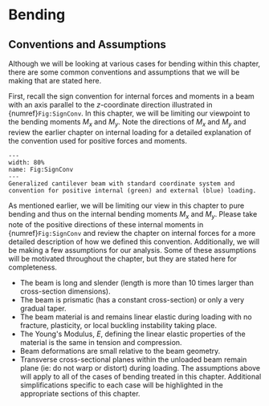 # Bending



## Conventions and Assumptions
Although we will be looking at various cases for bending within this chapter, there are some common conventions and assumptions that we will be making that are stated here. 

First, recall the sign convention for internal forces and moments in a beam with an axis parallel to the $z$-coordinate direction illustrated in {numref}`Fig:SignConv`. In this chapter, we will be limiting our viewpoint to the bending moments $M_x$ and $M_y$. Note the directions of $M_x$ and $M_y$ and review the earlier chapter on internal loading for a detailed explanation of the convention used for positive forces and moments. 

```{figure} ../figures/Sign_convention_forces_disp.svg
---
width: 80%
name: Fig:SignConv
---
Generalized cantilever beam with standard coordinate system and convention for positive internal (green) and external (blue) loading.
```

As mentioned earlier, we will be limiting our view in this chapter to pure bending and thus on the internal bending moments $M_x$ and $M_y$. Please take note of the positive directions of these internal moments in {numref}`Fig:SignConv` and review the chapter on internal forces for a more detailed description of how we defined this convention.
Additionally, we will be making a few assumptions for our analysis. Some of these assumptions will be motivated throughout the chapter, but they are stated here for completeness. 
- The beam is long and slender (length is more than 10 times larger than cross-section dimensions).
- The beam is prismatic (has a constant cross-section) or only a very gradual taper.
- The beam material is and remains linear elastic during loading with no fracture, plasticity, or local buckling instability taking place.
- The Young's Modulus, $E$, defining the linear elastic properties of the material is the same in tension and compression.
- Beam deformations are small relative to the beam geometry.
- Transverse cross-sectional planes within the unloaded beam remain plane (ie: do not warp or distort) during loading.
The assumptions above will apply to all of the cases of bending treated in this chapter. Additional simplifications specific to each case will be highlighted in the appropriate sections of this chapter.